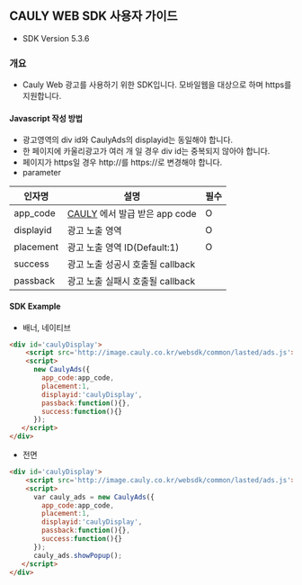 CAULY WEB SDK 사용자 가이드
----
* SDK Version 5.3.6

### 개요
* Cauly Web 광고를 사용하기 위한 SDK입니다.
모바일웹을 대상으로 하며 https를 지원합니다.

#### Javascript 작성 방법
- 광고영역의 div id와 CaulyAds의 displayid는 동일해야 합니다.
- 한 페이지에 카울리광고가 여러 개 일 경우 div id는 중복되지 않아야 합니다.
- 페이지가 https일 경우 http://를 https://로 변경해야 합니다.
- parameter

인자명|설명|필수
---|---|---
app_code|<a href="http://www.cauly.net" target="_blank">CAULY</a> 에서 발급 받은 app code|O
displayid|광고 노출 영역|O|
placement|광고 노출 영역 ID(Default:1)|O 
success|광고 노출 성공시 호출될 callback| 
passback|광고 노출 실패시 호출될 callback| 


#### SDK Example
- 배너, 네이티브
```html
<div id='caulyDisplay'>
	<script src='http://image.cauly.co.kr/websdk/common/lasted/ads.js'></script>
	<script>
      new CaulyAds({
        app_code:app_code,
        placement:1,
        displayid:'caulyDisplay',
        passback:function(){},
        success:function(){}
      });
   </script>
</div>
```
- 전면
```html
<div id='caulyDisplay'>
	<script src='http://image.cauly.co.kr/websdk/common/lasted/ads.js'></script>
	<script>
      var cauly_ads = new CaulyAds({
        app_code:app_code,
        placement:1,
        displayid:'caulyDisplay',
        passback:function(){},
        success:function(){}
      });
      cauly_ads.showPopup();
   </script>
</div>
```
